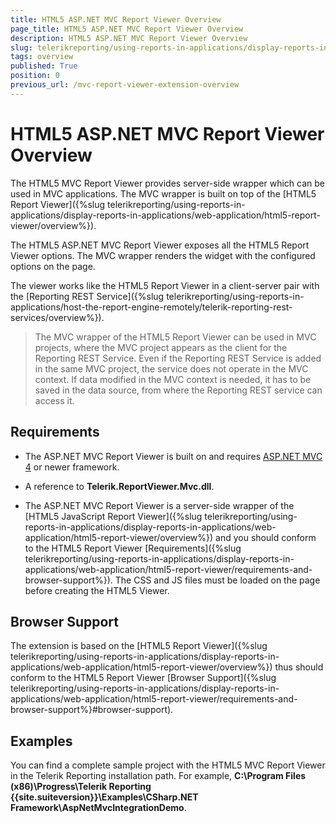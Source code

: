 ```yaml
---
title: HTML5 ASP.NET MVC Report Viewer Overview
page_title: HTML5 ASP.NET MVC Report Viewer Overview
description: HTML5 ASP.NET MVC Report Viewer Overview
slug: telerikreporting/using-reports-in-applications/display-reports-in-applications/web-application/html5-asp.net-mvc-report-viewer/overview
tags: overview
published: True
position: 0
previous_url: /mvc-report-viewer-extension-overview
---
```


# HTML5 ASP.NET MVC Report Viewer Overview

The HTML5 MVC Report Viewer provides server-side wrapper which can be used in MVC applications. The MVC wrapper is built on top of the [HTML5 Report Viewer]({%slug telerikreporting/using-reports-in-applications/display-reports-in-applications/web-application/html5-report-viewer/overview%}). 

The HTML5 ASP.NET MVC Report Viewer exposes all the HTML5 Report Viewer options. The MVC wrapper renders the widget with the configured options on the page. 

The viewer works like the HTML5 Report Viewer in a client-server pair with the [Reporting REST Service]({%slug telerikreporting/using-reports-in-applications/host-the-report-engine-remotely/telerik-reporting-rest-services/overview%}). 

>The MVC wrapper of the HTML5 Report Viewer can be used in MVC projects, where the MVC project appears as the client for the Reporting REST Service. Even if the Reporting REST Service is added in the same MVC project, the service does not operate in the MVC context. If data modified in the MVC context is needed, it has to be saved in the data source, from where the Reporting REST service can access it. 

## Requirements

* The ASP.NET MVC Report Viewer is built on and requires [ASP.NET MVC 4](http://www.asp.net/mvc/mvc4) or newer framework. 

* A reference to __Telerik.ReportViewer.Mvc.dll__. 

* The ASP.NET MVC Report Viewer is a server-side wrapper of the [HTML5 JavaScript Report Viewer]({%slug telerikreporting/using-reports-in-applications/display-reports-in-applications/web-application/html5-report-viewer/overview%}) and you should conform to the HTML5 Report Viewer [Requirements]({%slug telerikreporting/using-reports-in-applications/display-reports-in-applications/web-application/html5-report-viewer/requirements-and-browser-support%}). The CSS and JS files must be loaded on the page before creating the HTML5 Viewer. 

## Browser Support

The extension is based on the [HTML5 Report Viewer]({%slug telerikreporting/using-reports-in-applications/display-reports-in-applications/web-application/html5-report-viewer/overview%}) thus should conform to the HTML5 Report Viewer [Browser Support]({%slug telerikreporting/using-reports-in-applications/display-reports-in-applications/web-application/html5-report-viewer/requirements-and-browser-support%}#browser-support). 

## Examples

You can find a complete sample project with the HTML5 MVC Report Viewer in the Telerik Reporting installation path. For example, __C:\Program Files (x86)\Progress\Telerik Reporting {{site.suiteversion}}\Examples\CSharp\.NET Framework\AspNetMvcIntegrationDemo__.
